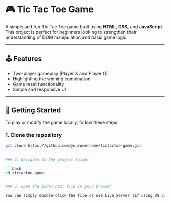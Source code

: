 # 🎮 Tic Tac Toe Game

A simple and fun Tic Tac Toe game built using **HTML**, **CSS**, and **JavaScript**. This project is perfect for beginners looking to strengthen their understanding of DOM manipulation and basic game logic.

---

## 🕹️ Features

- Two-player gameplay (Player X and Player O)
- Highlighting the winning combination
- Game reset functionality
- Simple and responsive UI

---

## 🚀 Getting Started

To play or modify the game locally, follow these steps:

### 1. Clone the repository

```bash
git clone https://github.com/yourusername/tictactoe-game.git


### 2. Navigate to the project folder

```bash
cd tictactoe-game


### 3. Open the index.html file in your browser

You can simply double-click the file or use Live Server (if using VS Code).

